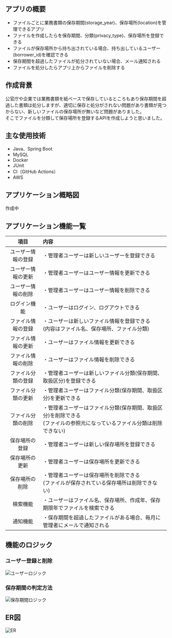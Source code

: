 ## アプリの概要
* ファイルごとに業務書類の保存期間(storage_year)、保存場所(location)を管理できるアプリ
* ファイルを作成したらを保存期間、分類(privacy_type)、保存場所を登録できる
* ファイルが保存場所から持ち出されている場合、持ち出しているユーザー(borrower_id)を確認できる
* 保存期間を超過したファイルが処分されていない場合、メール通知される
* ファイルを処分したらアプリ上からファイルを削除する

## 作成背景
公官庁や企業では業務書類を紙ベースで保存しているところもあり保存期間を超過した書類は処分しますが、適切に保存と処分がされない問題があり書類が見つからない、新しいファイルの保存場所が無いなど問題がありました。<br>
そこでファイルを分類して保存場所を登録するAPIを作成しようと思いました。

## 主な使用技術
* Java、Spring Boot
* MySQL
* Docker
* JUnit
* CI（GitHub Actions）
* AWS

## アプリケーション概略図
作成中

## アプリケーション機能一覧
| 項目 | 内容 |
| :----: | :----------------------- |
| ユーザー情報の登録 | ・管理者ユーザーは新しいユーザーを登録できる |
| ユーザー情報の更新 | ・管理者ユーザーはユーザー情報を更新できる |
| ユーザー情報の削除 | ・管理者ユーザーはユーザー情報を削除できる |
| ログイン機能 | ・ユーザーはログイン、ログアウトできる |
| ファイル情報の登録 | ・ユーザーは新しいファイル情報を登録できる<br> (内容はファイル名、保存場所、ファイル分類) |
| ファイル情報の更新 | ・ユーザーはファイル情報を更新できる |
| ファイル情報の削除 | ・ユーザーはファイル情報を削除できる　　|
| ファイル分類の登録 | ・管理者ユーザーは新しいファイル分類(保存期間、取扱区分)を登録できる　　|
| ファイル分類の更新 | ・管理者ユーザーはファイル分類(保存期間、取扱区分)を更新できる　　|
| ファイル分類の削除 | ・管理者ユーザーはファイル分類(保存期間、取扱区分)を削除できる<br> (ファイルの参照元になっているファイル分類は削除できない)　　|
| 保存場所の登録 | ・管理者ユーザーは新しい保存場所を登録できる　　|
| 保存場所の更新 | ・管理者ユーザーは保存場所を更新できる　　|
| 保存場所の削除 | ・管理者ユーザーは保存場所を削除できる<br> (ファイルが保存されている保存場所は削除できない)　　|
| 検索機能 | ・ユーザーはファイル名、保存場所、作成年、保存期限年でファイルを検索できる |
| 通知機能 | ・保存期間を超過したファイルがある場合、毎月に管理者にメールで通知される |

## 機能のロジック
### ユーザー登録と削除
![ユーザーロジック](https://github.com/chie-hira/files-management-API/assets/148871501/e430083e-4b30-47e1-ba58-af231258a8f9)

### 保存期間の判定方法
![保存期間ロジック](https://github.com/chie-hira/files-management-API/assets/148871501/58e03720-4e11-4319-994f-33c0b2a0976c)

## ER図
![ER](https://github.com/chie-hira/files-management-API/assets/148871501/6229b8c8-afd0-4a35-9a84-a9f233da2c26)
